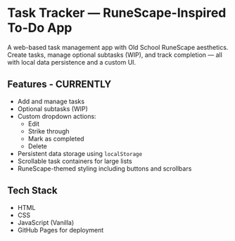 # Task Tracker — RuneScape-Inspired To-Do App

A web-based task management app with Old School RuneScape aesthetics.  
Create tasks, manage optional subtasks (WIP), and track completion — all with local data persistence and a custom UI.

## Features - CURRENTLY 

- Add and manage tasks
- Optional subtasks (WIP)
- Custom dropdown actions:
  - Edit
  - Strike through
  - Mark as completed
  - Delete
- Persistent data storage using `localStorage` 
- Scrollable task containers for large lists
- RuneScape-themed styling including buttons and scrollbars

## Tech Stack

- HTML
- CSS
- JavaScript (Vanilla)
- GitHub Pages for deployment